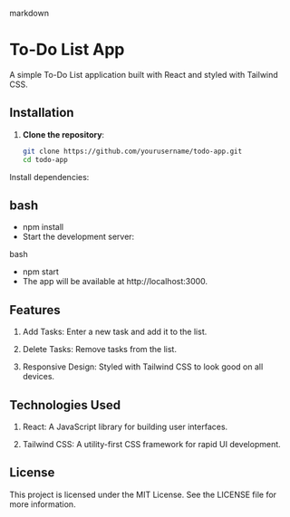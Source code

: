 markdown


# To-Do List App

A simple To-Do List application built with React and styled with Tailwind CSS.

## Installation

1. **Clone the repository**:
   ```bash
   git clone https://github.com/yourusername/todo-app.git
   cd todo-app
Install dependencies:

## bash


- npm install
- Start the development server:

bash


- npm start
- The app will be available at http://localhost:3000.

## Features
1. Add Tasks: Enter a new task and add it to the list.

2. Delete Tasks: Remove tasks from the list.

3. Responsive Design: Styled with Tailwind CSS to look good on all devices.

## Technologies Used
1. React: A JavaScript library for building user interfaces.

2. Tailwind CSS: A utility-first CSS framework for rapid UI development.

## License
This project is licensed under the MIT License. See the LICENSE file for more information.


